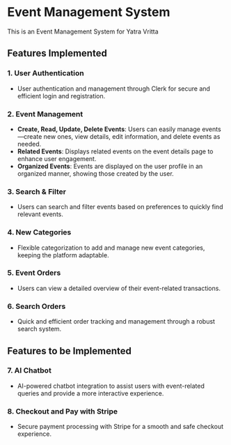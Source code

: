 # Event Management System

This is an Event Management System for Yatra Vritta 

## Features Implemented

### 1. **User Authentication**
   - User authentication and management through Clerk for secure and efficient login and registration.

### 2. **Event Management**
   - **Create, Read, Update, Delete Events**: Users can easily manage events—create new ones, view details, edit information, and delete events as needed.
   - **Related Events**: Displays related events on the event details page to enhance user engagement.
   - **Organized Events**: Events are displayed on the user profile in an organized manner, showing those created by the user.

### 3. **Search & Filter**
   - Users can search and filter events based on preferences to quickly find relevant events.

### 4. **New Categories**
   - Flexible categorization to add and manage new event categories, keeping the platform adaptable.

### 5. **Event Orders**
   - Users can view a detailed overview of their event-related transactions.

### 6. **Search Orders**
   - Quick and efficient order tracking and management through a robust search system.

## Features to be Implemented

### 7. **AI Chatbot** 
   - AI-powered chatbot integration to assist users with event-related queries and provide a more interactive experience.

### 8. **Checkout and Pay with Stripe**
   - Secure payment processing with Stripe for a smooth and safe checkout experience.